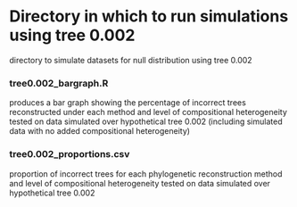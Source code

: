 # Directory in which to run simulations using tree 0.002

directory to simulate datasets for null distribution using tree 0.002

### tree0.002_bargraph.R
produces a bar graph showing the percentage of incorrect trees reconstructed under each method and level of compositional heterogeneity tested on data simulated over hypothetical tree 0.002 (including simulated data with no added compositional heterogeneity)

### tree0.002_proportions.csv
proportion of incorrect trees for each phylogenetic reconstruction method and level of compositional heterogeneity tested on data simulated over hypothetical tree 0.002 

